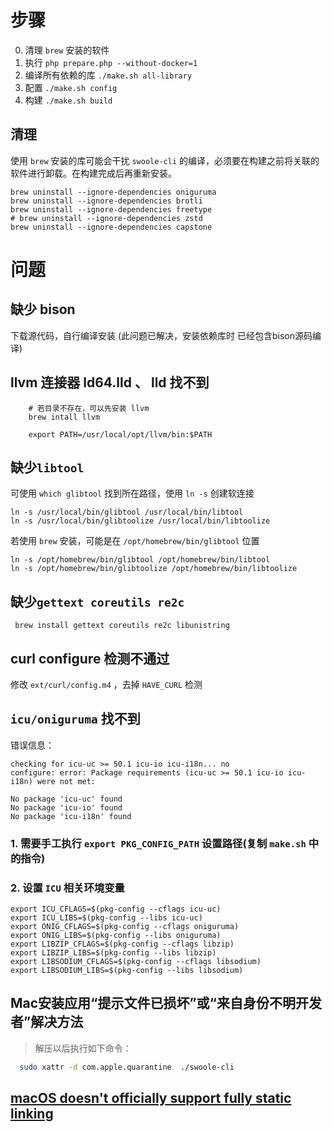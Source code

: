 # 步骤

0. 清理 `brew` 安装的软件
1. 执行 `php prepare.php --without-docker=1`
2. 编译所有依赖的库 `./make.sh all-library`
3. 配置 `./make.sh config`
4. 构建 `./make.sh build`

## 清理

使用 `brew` 安装的库可能会干扰 `swoole-cli` 的编译，必须要在构建之前将关联的软件进行卸载。在构建完成后再重新安装。

```shell
brew uninstall --ignore-dependencies oniguruma
brew uninstall --ignore-dependencies brotli
brew uninstall --ignore-dependencies freetype
# brew uninstall --ignore-dependencies zstd
brew uninstall --ignore-dependencies capstone

```

# 问题

## 缺少 bison

下载源代码，自行编译安装 (此问题已解决，安装依赖库时 已经包含bison源码编译)

## llvm 连接器 ld64.lld 、 lld 找不到

```shell
    # 若目录不存在，可以先安装 llvm
    brew intall llvm

    export PATH=/usr/local/opt/llvm/bin:$PATH

```

## 缺少`libtool`

可使用 `which glibtool` 找到所在路径，使用 `ln -s` 创建软连接

```shell
ln -s /usr/local/bin/glibtool /usr/local/bin/libtool
ln -s /usr/local/bin/glibtoolize /usr/local/bin/libtoolize
```

若使用 `brew` 安装，可能是在 `/opt/homebrew/bin/glibtool` 位置

```shell
ln -s /opt/homebrew/bin/glibtool /opt/homebrew/bin/libtool
ln -s /opt/homebrew/bin/glibtoolize /opt/homebrew/bin/libtoolize
```

## 缺少`gettext coreutils re2c`

```shell
 brew install gettext coreutils re2c libunistring
```

## curl configure 检测不通过

修改 `ext/curl/config.m4` ，去掉 `HAVE_CURL` 检测

## `icu/oniguruma` 找不到

错误信息：

```
checking for icu-uc >= 50.1 icu-io icu-i18n... no
configure: error: Package requirements (icu-uc >= 50.1 icu-io icu-i18n) were not met:

No package 'icu-uc' found
No package 'icu-io' found
No package 'icu-i18n' found
```

### 1. 需要手工执行 `export PKG_CONFIG_PATH` 设置路径(复制 `make.sh` 中的指令)

### 2. 设置 `ICU` 相关环境变量

```shell
export ICU_CFLAGS=$(pkg-config --cflags icu-uc)
export ICU_LIBS=$(pkg-config --libs icu-uc)
export ONIG_CFLAGS=$(pkg-config --cflags oniguruma)
export ONIG_LIBS=$(pkg-config --libs oniguruma)
export LIBZIP_CFLAGS=$(pkg-config --cflags libzip)
export LIBZIP_LIBS=$(pkg-config --libs libzip)
export LIBSODIUM_CFLAGS=$(pkg-config --cflags libsodium)
export LIBSODIUM_LIBS=$(pkg-config --libs libsodium)
```

## Mac安装应用“提示文件已损坏”或“来自身份不明开发者”解决方法

> 解压以后执行如下命令：

```bash
  sudo xattr -d com.apple.quarantine  ./swoole-cli
```

## [macOS doesn't officially support fully static linking ](https://developer.apple.com/library/archive/qa/qa1118/_index.html)
